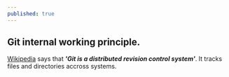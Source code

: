 ```yaml
---
published: true
---
```

## Git internal working principle.

[Wikipedia](https://en.wikipedia.org/wiki/Git) says that **_'Git is a distributed revision control system'_**. It tracks files and directories accross systems.
